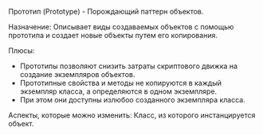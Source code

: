 Прототип (Prototype) - Порождающий паттерн объектов.

Назначение: Описывает виды создаваемых объектов с помощью прототипа и создает новые объекты путем его копирования.

Плюсы:
* Прототипы позволяют снизить затраты скриптового движка на создание экземпляров объектов.
* Прототипные свойства и методы не копируются в каждый экземпляр класса, а определяются в одном экземпляре.
* При этом они доступны излюбоо созданного экземпляра класса.
 
Аспекты, которые можно изменить: Класс, из которого инстанцируется объект.

